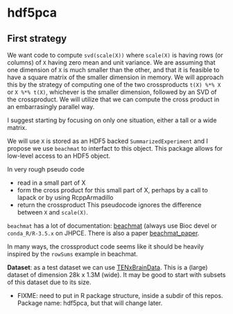 # hdf5pca

## First strategy

We want code to compute `svd(scale(X))` where `scale(X)` is having rows (or columns) of `X` having zero mean and unit variance.  We are assuming that one dimension of `X` is much smaller than the other, and that it is feasible to have a square matrix of the smaller dimension in memory. We will approach this by the strategy of computing one of the two crossproducts `t(X) %*% X` or `X %*% t(X)`, whichever is the smaller dimension, followed by an SVD of the crossproduct.  We will utilize that we can compute the cross product in an embarrasingly parallel way.

I suggest starting by focusing on only one situation, either a tall or a wide matrix.

We will use `X` is stored as an HDF5 backed `SummarizedExperiment` and I propose we use `beachmat` to interfact to this object.  This package allows for low-level access to an HDF5 object.

In very rough pseudo code
  - read in a small part of X
  - form the cross product for this small part of X, perhaps by a call to lapack or by using RcppArmadillo
  - return the crossproduct
This pseudocode ignores the difference between `X` and `scale(X)`.

`beachmat` has a lot of documentation: [beachmat](https://bioconductor.org/packages/devel/bioc/html/beachmat.html) (always use Bioc devel or `conda_R/R-3.5.x` on JHPCE. There is also a paper [beachmat_paper](https://doi.org/10.1371/journal.pcbi.1006135).

In many ways, the crossproduct code seems like it should be heavily inspired by the `rowSums` example in beachmat.

**Dataset**: as a test dataset we can use [TENxBrainData](https://www.bioconductor.org/packages/devel/data/experiment/html/TENxBrainData.html). This is a (large) dataset of dimension 28k x 1.3M (wide). It may be good to start with subsets of this dataset due to its size. 

- FIXME: need to put in R package structure, inside a subdir of this repos.  Package name: hdf5pca, but that will change later.
